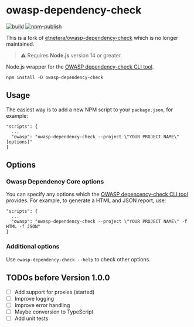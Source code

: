 # owasp-dependency-check

[![build](https://github.com/atwupack/owasp-dependency-check/actions/workflows/build.yml/badge.svg)](https://github.com/atwupack/owasp-dependency-check/actions/workflows/build.yml)
[![npm-publish](https://github.com/atwupack/owasp-dependency-check/actions/workflows/npm-publish.yml/badge.svg)](https://github.com/atwupack/owasp-dependency-check/actions/workflows/npm-publish.yml)

This is a fork of [etnetera/owasp-dependency-check](https://github.com/etnetera/owasp-dependency-check) which is no longer maintained.

> ⚠️ Requires **Node.js** version 14 or greater.

Node.js wrapper for the [OWASP dependency-check CLI tool](https://dependency-check.github.io/DependencyCheck/).

```
npm install -D owasp-dependency-check
```

## Usage

The easiest way is to add a new NPM script to your `package.json`, for example:

```
"scripts": {
  ...
  "owasp": "owasp-dependency-check --project \"YOUR PROJECT NAME\" [options]"
}
```

## Options

### Owasp Dependency Core options

You can specify any options which the [OWASP depencency-check CLI tool](https://dependency-check.github.io/DependencyCheck/) provides. For example, to generate a HTML and JSON report, use:

```
"scripts": {
  ...
  "owasp": "owasp-dependency-check --project \"YOUR PROJECT NAME\" -f HTML -f JSON"
}
```

### Additional options

Use `owasp-dependency-check --help` to check other options.

## TODOs before Version 1.0.0

- [ ] Add support for proxies (started)
- [ ] Improve logging
- [ ] Improve error handling
- [ ] Maybe conversion to TypeScript
- [ ] Add unit tests